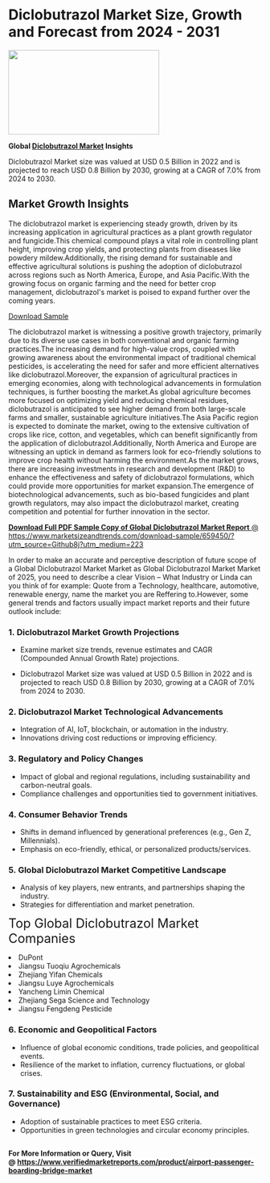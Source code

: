 <H1>Diclobutrazol Market Size, Growth and Forecast from 2024 - 2031</H1><img class="aligncenter size-medium wp-image-584254" src="https://thirdeyenews.in/wp-content/uploads/2024/09/Global-Market-Research-300x168.jpeg" alt="" width="300" height="168" /><p><strong>Global&nbsp;<a href="https://www.marketsizeandtrends.com/download-sample/659450/?utm_source=Github8j?utm_medium=223">Diclobutrazol Market</a> Insights</strong></p><p>Diclobutrazol Market size was valued at USD 0.5 Billion in 2022 and is projected to reach USD 0.8 Billion by 2030, growing at a CAGR of 7.0% from 2024 to 2030.</p><p><h2>Market Growth Insights</h2> <p>The diclobutrazol market is experiencing steady growth, driven by its increasing application in agricultural practices as a plant growth regulator and fungicide.This chemical compound plays a vital role in controlling plant height, improving crop yields, and protecting plants from diseases like powdery mildew.Additionally, the rising demand for sustainable and effective agricultural solutions is pushing the adoption of diclobutrazol across regions such as North America, Europe, and Asia Pacific.With the growing focus on organic farming and the need for better crop management, diclobutrazol's market is poised to expand further over the coming years.</p> <p><a href="#">Download Sample</a></p> <p>The diclobutrazol market is witnessing a positive growth trajectory, primarily due to its diverse use cases in both conventional and organic farming practices.The increasing demand for high-value crops, coupled with growing awareness about the environmental impact of traditional chemical pesticides, is accelerating the need for safer and more efficient alternatives like diclobutrazol.Moreover, the expansion of agricultural practices in emerging economies, along with technological advancements in formulation techniques, is further boosting the market.As global agriculture becomes more focused on optimizing yield and reducing chemical residues, diclobutrazol is anticipated to see higher demand from both large-scale farms and smaller, sustainable agriculture initiatives.The Asia Pacific region is expected to dominate the market, owing to the extensive cultivation of crops like rice, cotton, and vegetables, which can benefit significantly from the application of diclobutrazol.Additionally, North America and Europe are witnessing an uptick in demand as farmers look for eco-friendly solutions to improve crop health without harming the environment.As the market grows, there are increasing investments in research and development (R&D) to enhance the effectiveness and safety of diclobutrazol formulations, which could provide more opportunities for market expansion.The emergence of biotechnological advancements, such as bio-based fungicides and plant growth regulators, may also impact the diclobutrazol market, creating competition and potential for further innovation in the sector.<p><a href="#"></p><p><span class=""><strong>Download Full PDF Sample Copy of Global Diclobutrazol Market Report</strong> @ <a href="https://www.marketsizeandtrends.com/download-sample/659450/?utm_source=Github8j?utm_medium=223" target="_blank">https://www.marketsizeandtrends.com/download-sample/659450/?utm_source=Github8j?utm_medium=223</a></span></p><p>In order to make an accurate and perceptive description of future scope of a Global&nbsp;Diclobutrazol Market Market as Global&nbsp;Diclobutrazol Market Market of 2025, you need to describe a clear Vision &ndash; What Industry or Linda can you think of for example: Quote from a Technology, healthcare, automotive, renewable energy, name the market you are Reffering to.However, some general trends and factors usually impact market reports and their future outlook include:</p><h3>1.&nbsp;<strong>Diclobutrazol Market Growth Projections</strong></h3><ul><li>Examine market size trends, revenue estimates and CAGR (Compounded Annual Growth Rate) projections.</li><li><p>Diclobutrazol Market size was valued at USD 0.5 Billion in 2022 and is projected to reach USD 0.8 Billion by 2030, growing at a CAGR of 7.0% from 2024 to 2030.</p></li></ul><h3>2.&nbsp;<strong>Diclobutrazol Market Technological Advancements</strong></h3><ul><li>Integration of AI, IoT, blockchain, or automation in the industry.</li><li>Innovations driving cost reductions or improving efficiency.</li></ul><h3>3.&nbsp;<strong>Regulatory and Policy Changes</strong></h3><ul><li>Impact of global and regional regulations, including sustainability and carbon-neutral goals.</li><li>Compliance challenges and opportunities tied to government initiatives.</li></ul><h3>4.&nbsp;<strong>Consumer Behavior Trends</strong></h3><ul><li>Shifts in demand influenced by generational preferences (e.g., Gen Z, Millennials).</li><li>Emphasis on eco-friendly, ethical, or personalized products/services.</li></ul><h3>5.&nbsp;<strong>Global Diclobutrazol Market Competitive Landscape</strong></h3><ul><li>Analysis of key players, new entrants, and partnerships shaping the industry.</li><li>Strategies for differentiation and market penetration.</li></ul><p data-pm-slice="1 1 []"><span style="color: inherit; font-family: inherit; font-size: 25px;">Top Global Diclobutrazol Market Companies</span></p><div class="" data-test-id=""><p><li>DuPont</li><li> Jiangsu Tuoqiu Agrochemicals</li><li> Zhejiang Yifan Chemicals</li><li> Jiangsu Luye Agrochemicals</li><li> Yancheng Limin Chemical</li><li> Zhejiang Sega Science and Technology</li><li> Jiangsu Fengdeng Pesticide</li></p></div><h3>6.&nbsp;<strong>Economic and Geopolitical Factors</strong></h3><ul><li>Influence of global economic conditions, trade policies, and geopolitical events.</li><li>Resilience of the market to inflation, currency fluctuations, or global crises.</li></ul><h3>7.&nbsp;<strong>Sustainability and ESG (Environmental, Social, and Governance)</strong></h3><ul><li>Adoption of sustainable practices to meet ESG criteria.</li><li>Opportunities in green technologies and circular economy principles.</li></ul><h2><strong style="font-size: 14px;">For More Information or Query, Visit @&nbsp;</strong><a style="background-color: #ffffff; font-size: 14px;" href="https://www.marketsizeandtrends.com/report/diclobutrazol-market/" target="_blank">https://www.verifiedmarketreports.com/product/airport-passenger-boarding-bridge-market</a></h2>